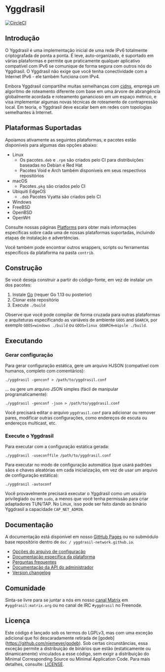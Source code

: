 # Yggdrasil

[![CircleCI](https://circleci.com/gh/yggdrasil-network/yggdrasil-go.svg?style=shield&circle-token=:circle-token
)](https://circleci.com/gh/yggdrasil-network/yggdrasil-go)

## Introdução

O Yggdrasil é uma implementação inicial de uma rede IPv6 totalmente criptografada de ponta a ponta. É leve, auto-organizado, é suportado em várias plataformas e permite que praticamente qualquer aplicativo compatível com IPv6 se comunique de forma segura com outros nós do Yggdrasil. O Yggdrasil não exige que você tenha conectividade com a Internet IPv6 - ele também funciona com IPv4.

Embora Yggdrasil compartilhe muitas semelhanças com [cjdns](https://github.com/cjdelisle/cjdns), emprega um algoritmo de roteamento diferente com base em uma árvore de abrangência globalmente acordada e roteamento ganancioso em um espaço métrico, e visa implementar algumas novas técnicas de roteamento de contrapressão local. Em teoria, o Yggdrasil deve escalar bem em redes com topologias semelhantes à Internet.

## Plataformas Suportadas

Apoiamos ativamente as seguintes plataformas, e pacotes estão disponíveis para algumas das opções abaixo:

- Linux
  - Os pacotes`.deb` e `.rpm` são criados pelo CI para distribuições baseadas no Debian e Red Hat
  - Pacotes Void e Arch também disponíveis em seus respectivos repositórios
- macOS
  - Pacotes`.pkg` são criados pelo CI
- Ubiquiti EdgeOS
  - `.deb` Pacotes Vyatta são criados pelo CI
- Windows
- FreeBSD
- OpenBSD
- OpenWrt

Consulte nossas páginas [Platforms](https://yggdrasil-network.github.io/platforms.html) para obter mais
informações específicas sobre cada uma de nossas plataformas suportadas, incluindo
etapas de instalação e advertências.

Você também pode encontrar outros wrappers, scripts ou ferramentas específicos da plataforma na pasta `contrib`.

## Construção

Se você deseja construir a partir do código-fonte, em vez de instalar um dos
pacotes:

1. Instale [Go](https://golang.org) (requer Go 1.13 ou posterior)
2. Clonar este repositório
2. Execute `./build`

Observe que você pode compilar de forma cruzada para outras plataformas e arquiteturas especificando as variáveis de ambiente `GOOS` and `GOARCH`, por exemplo `GOOS=windows
./build` ou `GOOS=linux GOARCH=mipsle ./build`.

## Executando

### Gerar configuração

Para gerar configuração estática, gere um arquivo HJSON (compatível com humanos, completo com comentários):

```
./yggdrasil -genconf > /path/to/yggdrasil.conf
```

... ou gere um arquivo JSON simples (fácil de manipular
programaticamente):

```
./yggdrasil -genconf -json > /path/to/yggdrasil.conf
```

Você precisará editar o arquivo `yggdrasil.conf` para adicionar ou remover pares, modificar outras configurações, como endereços de escuta ou endereços multicast, etc.

### Execute o Yggdrasil

Para executar com a configuração estática gerada:
```
./yggdrasil -useconffile /path/to/yggdrasil.conf
```

Para executar no modo de configuração automática (que usará padrões sãos e chaves aleatórias
em cada inicialização, em vez de usar um arquivo de configuração estática):

```
./yggdrasil -autoconf
```

Você provavelmente precisará executar o Yggdrasil como um usuário privilegiado ou em `sudo`,
a menos que você tenha permissão para criar adaptadores TUN/TAP. No Linux, isso pode ser feito
dando ao binário Yggdrasil a capacidade `CAP_NET_ADMIN`.

## Documentação

A documentação está disponível em nosso [GitHub
Pages](https://yggdrasil-network.github.io) ou no submódulo base
repositório dentro de `doc / yggdrasil-network.github.io`.

- [Opções do arquivo de configuração](https://yggdrasil-network.github.io/configuration.html)
- [Documentação específica da plataforma](https://yggdrasil-network.github.io/platforms.html)
- [Perguntas frequentes](https://yggdrasil-network.github.io/faq.html)
- [Documentação da API do administrador](https://yggdrasil-network.github.io/admin.html)
- [Version changelog](CHANGELOG.md)

## Comunidade

Sinta-se livre para se juntar a nós em nosso [canal Matrix](https://matrix.to/#/#yggdrasil:matrix.org) em `#yggdrasil:matrix.org`
ou no canal de IRC `#yggdrasil` no Freenode.

## Licença

Este código é lançado sob os termos do LGPLv3, mas com uma exceção adicional que foi descaradamente retirada de [godeb] (https://github.com/niemeyer/godeb).
Sob certas circunstâncias, essa exceção permite a distribuição de binários que estão (estaticamente ou dinamicamente) vinculados a esse código, sem exigir a distribuição do Minimal Corresponding Source ou Minimal Application Code.
Para mais detalhes, consulte: [LICENSE](LICENSE).
